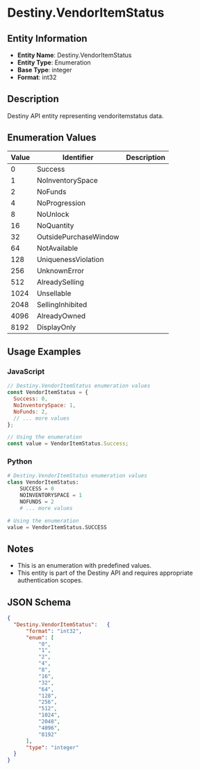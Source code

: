 # Destiny.VendorItemStatus

## Entity Information
- **Entity Name**: Destiny.VendorItemStatus
- **Entity Type**: Enumeration
- **Base Type**: integer
- **Format**: int32

## Description
Destiny API entity representing vendoritemstatus data.

## Enumeration Values

| Value | Identifier | Description |
|-------|------------|-------------|
| 0 | Success |  |
| 1 | NoInventorySpace |  |
| 2 | NoFunds |  |
| 4 | NoProgression |  |
| 8 | NoUnlock |  |
| 16 | NoQuantity |  |
| 32 | OutsidePurchaseWindow |  |
| 64 | NotAvailable |  |
| 128 | UniquenessViolation |  |
| 256 | UnknownError |  |
| 512 | AlreadySelling |  |
| 1024 | Unsellable |  |
| 2048 | SellingInhibited |  |
| 4096 | AlreadyOwned |  |
| 8192 | DisplayOnly |  |

## Usage Examples

### JavaScript
```javascript
// Destiny.VendorItemStatus enumeration values
const VendorItemStatus = {
  Success: 0,
  NoInventorySpace: 1,
  NoFunds: 2,
  // ... more values
};

// Using the enumeration
const value = VendorItemStatus.Success;
```

### Python
```python
# Destiny.VendorItemStatus enumeration values
class VendorItemStatus:
    SUCCESS = 0
    NOINVENTORYSPACE = 1
    NOFUNDS = 2
    # ... more values

# Using the enumeration
value = VendorItemStatus.SUCCESS
```

## Notes
- This is an enumeration with predefined values.
- This entity is part of the Destiny API and requires appropriate authentication scopes.

## JSON Schema
```json
{
  "Destiny.VendorItemStatus":   {
      "format": "int32",
      "enum": [
          "0",
          "1",
          "2",
          "4",
          "8",
          "16",
          "32",
          "64",
          "128",
          "256",
          "512",
          "1024",
          "2048",
          "4096",
          "8192"
      ],
      "type": "integer"
  }
}
```
